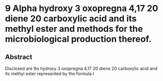 # 9 Alpha hydroxy 3 oxopregna 4,17 20 diene 20 carboxylic acid and its methyl ester and methods for the microbiological production thereof.

## Abstract
Disclosed are 9α hydroxy 3 oxopregna 4,17 20 diene 20 carboxylic acid and its methyl ester represented by the formula I